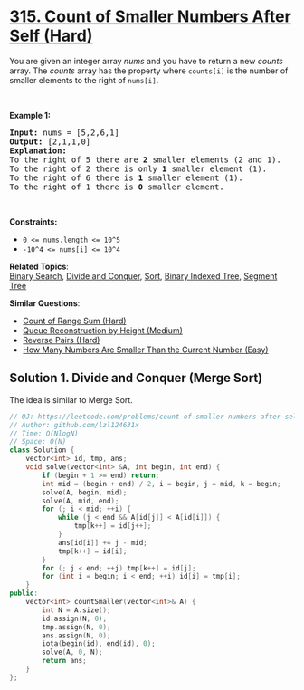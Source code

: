 # [315. Count of Smaller Numbers After Self (Hard)](https://leetcode.com/problems/count-of-smaller-numbers-after-self/)

<p>You are given an integer array <i>nums</i> and you have to return a new <i>counts</i> array. The <i>counts</i> array has the property where <code>counts[i]</code> is the number of smaller elements to the right of <code>nums[i]</code>.</p>

<p>&nbsp;</p>
<p><strong>Example 1:</strong></p>

<pre><strong>Input:</strong> nums = [5,2,6,1]
<strong>Output:</strong> [2,1,1,0]
<strong>Explanation:</strong>
To the right of 5 there are <b>2</b> smaller elements (2 and 1).
To the right of 2 there is only <b>1</b> smaller element (1).
To the right of 6 there is <b>1</b> smaller element (1).
To the right of 1 there is <b>0</b> smaller element.
</pre>

<p>&nbsp;</p>
<p><strong>Constraints:</strong></p>

<ul>
	<li><code>0 &lt;= nums.length &lt;= 10^5</code></li>
	<li><code>-10^4&nbsp;&lt;= nums[i] &lt;= 10^4</code></li>
</ul>


**Related Topics**:  
[Binary Search](https://leetcode.com/tag/binary-search/), [Divide and Conquer](https://leetcode.com/tag/divide-and-conquer/), [Sort](https://leetcode.com/tag/sort/), [Binary Indexed Tree](https://leetcode.com/tag/binary-indexed-tree/), [Segment Tree](https://leetcode.com/tag/segment-tree/)

**Similar Questions**:
* [Count of Range Sum (Hard)](https://leetcode.com/problems/count-of-range-sum/)
* [Queue Reconstruction by Height (Medium)](https://leetcode.com/problems/queue-reconstruction-by-height/)
* [Reverse Pairs (Hard)](https://leetcode.com/problems/reverse-pairs/)
* [How Many Numbers Are Smaller Than the Current Number (Easy)](https://leetcode.com/problems/how-many-numbers-are-smaller-than-the-current-number/)

## Solution 1. Divide and Conquer (Merge Sort)

The idea is similar to Merge Sort.

```cpp
// OJ: https://leetcode.com/problems/count-of-smaller-numbers-after-self/
// Author: github.com/lzl124631x
// Time: O(NlogN)
// Space: O(N)
class Solution {
    vector<int> id, tmp, ans;
    void solve(vector<int> &A, int begin, int end) {
        if (begin + 1 >= end) return;
        int mid = (begin + end) / 2, i = begin, j = mid, k = begin;
        solve(A, begin, mid);
        solve(A, mid, end);
        for (; i < mid; ++i) {
            while (j < end && A[id[j]] < A[id[i]]) {
                tmp[k++] = id[j++];
            }
            ans[id[i]] += j - mid;
            tmp[k++] = id[i];
        }
        for (; j < end; ++j) tmp[k++] = id[j];
        for (int i = begin; i < end; ++i) id[i] = tmp[i];
    }
public:
    vector<int> countSmaller(vector<int>& A) {
        int N = A.size();
        id.assign(N, 0);
        tmp.assign(N, 0);
        ans.assign(N, 0);
        iota(begin(id), end(id), 0);
        solve(A, 0, N);
        return ans;
    }
};
```
